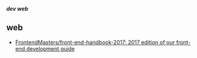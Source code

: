 _**dev web**_

## web

- [FrontendMasters/front-end-handbook-2017: 2017 edition of our front-end development guide](https://github.com/FrontendMasters/front-end-handbook-2017)
